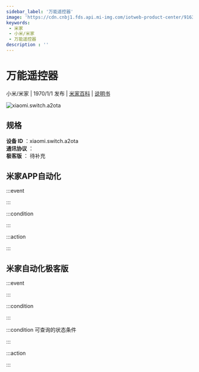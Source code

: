 ```yaml
---
sidebar_label: '万能遥控器'
image: 'https://cdn.cnbj1.fds.api.mi-img.com/iotweb-product-center/9163222ce56f3062734100076bb8bdb3_1646366423299.png?GalaxyAccessKeyId=AKVGLQWBOVIRQ3XLEW&Expires=9223372036854775807&Signature=FQLgrmcXU9ZJT9s7AtrO3uNVXRk='
keywords: 
 - 米家
 - 小米/米家
 - 万能遥控器
description : ''
---
```

# 万能遥控器

小米/米家 | 1970/1/1 发布 | [米家百科](https://home.mi.com/webapp/content/baike/product/index.html?model=xiaomi.switch.a2ota) | [说明书](https://home.mi.com/views/introduction.html?model=xiaomi.switch.a2ota&region=cn)

![xiaomi.switch.a2ota](https://cdn.cnbj1.fds.api.mi-img.com/iotweb-product-center/9163222ce56f3062734100076bb8bdb3_1646366423299.png?GalaxyAccessKeyId=AKVGLQWBOVIRQ3XLEW&Expires=9223372036854775807&Signature=FQLgrmcXU9ZJT9s7AtrO3uNVXRk=)

## 规格  
> 
**设备 ID** ：xiaomi.switch.a2ota  
**通讯协议** ：  
**极客版**  ： 待补充 


## 米家APP自动化  

:::event  

:::

:::condition  

:::

:::action   

:::

## 米家自动化极客版  

:::event  

:::

:::condition  

:::

:::condition 可查询的状态条件  

:::

:::action  

:::

        
